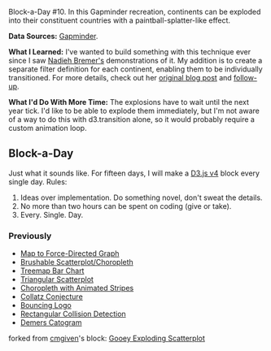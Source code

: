 Block-a-Day #10. In this Gapminder recreation, continents can be exploded into their constituent countries with a paintball-splatter-like effect.

**Data Sources:** [Gapminder](http://www.gapminder.org/data/).

**What I Learned:** I've wanted to build something with this technique ever since I saw [Nadieh Bremer's](http://bl.ocks.org/nbremer) demonstrations of it. My addition is to create a separate filter definition for each continent, enabling them to be individually transitioned. For more details, check out her [original blog post](http://www.visualcinnamon.com/2015/05/gooey-effect.html) and [follow-up](http://www.visualcinnamon.com/2016/06/fun-data-visualizations-svg-gooey-effect.html).

**What I'd Do With More Time:** The explosions have to wait until the next year tick. I'd like to be able to explode them immediately, but I'm not aware of a way to do this with d3.transition alone, so it would probably require a custom animation loop.

## Block-a-Day

Just what it sounds like. For fifteen days, I will make a [D3.js v4](https://d3js.org) block every single day. Rules:

1. Ideas over implementation. Do something novel, don't sweat the details.
2. No more than two hours can be spent on coding (give or take).
3. Every. Single. Day.

### Previously

* [Map to Force-Directed Graph](https://bl.ocks.org/cmgiven/4cfa1a95f9b952622280a90138842b79)
* [Brushable Scatterplot/Choropleth](https://bl.ocks.org/cmgiven/abca90f6ba5f0a14c54d1eb952f8949c)
* [Treemap Bar Chart](https://bl.ocks.org/cmgiven/018fd027d443b177e18fffb9afcdb5bd)
* [Triangular Scatterplot](https://bl.ocks.org/cmgiven/a0f58034cea5331a814b30b74aacb8af)
* [Choropleth with Animated Stripes](http://bl.ocks.org/cmgiven/09140e2ac8119340048f62d1b241977e)
* [Collatz Conjecture](https://bl.ocks.org/cmgiven/231f779f9655025f38b5b4b828f3b7b0)
* [Bouncing Logo](https://bl.ocks.org/cmgiven/a325f14550a65dc8ff6898ef0f9feeb4)
* [Rectangular Collision Detection](https://bl.ocks.org/cmgiven/547658968d365bcc324f3e62e175709b)
* [Demers Catogram](https://bl.ocks.org/cmgiven/9d6bc46cf586738458c13dd2b5dadd84)


forked from <a href='http://bl.ocks.org/cmgiven/'>cmgiven</a>'s block: <a href='http://bl.ocks.org/cmgiven/e5dfe0888968ee8c507f5469a4d62b6f'>Gooey Exploding Scatterplot</a>